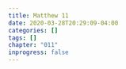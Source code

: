 ```yaml
---
title: Matthew 11
date: 2020-03-28T20:29:09-04:00
categories: []
tags: []
chapter: "011"
inprogress: false
---
```


